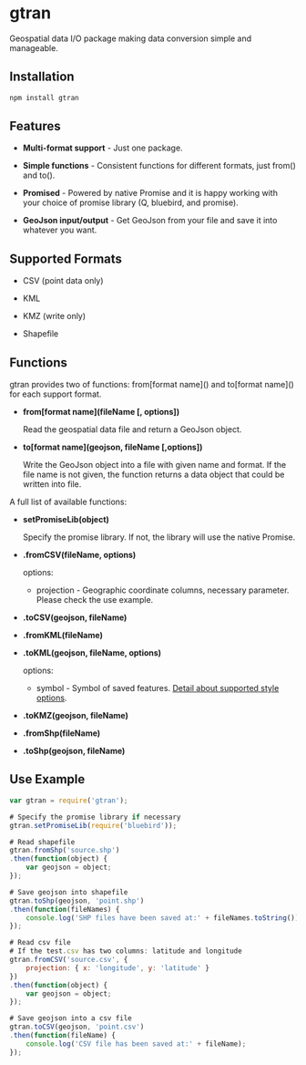# gtran

Geospatial data I/O package making data conversion simple and manageable.

## Installation

``` javascript
npm install gtran
```

## Features

* **Multi-format support** - Just one package.

* **Simple functions** - Consistent functions for different formats, just from() and to().

* **Promised** - Powered by native Promise and it is happy working with your choice of promise library (Q, bluebird, and promise).

* **GeoJson input/output** - Get GeoJson from your file and save it into whatever you want.

## Supported Formats

* CSV (point data only)

* KML

* KMZ (write only)

* Shapefile

## Functions

gtran provides two of functions: from\[format name\]() and to\[format name\]() for each support format.

* **from\[format name\](fileName [, options])**

    Read the geospatial data file and return a GeoJson object.

* **to\[format name\](geojson, fileName [,options])**

    Write the GeoJson object into a file with given name and format. If the file name is not given, the function returns a data object that could be written into file.

A full list of available functions:

* **setPromiseLib(object)**

    Specify the promise library. If not, the library will use the native Promise.

* **.fromCSV(fileName, options)**

    options:

    * projection - Geographic coordinate columns, necessary parameter. Please check the use example.

* **.toCSV(geojson, fileName)**

* **.fromKML(fileName)**

* **.toKML(geojson, fileName, options)**

    options:

    * symbol - Symbol of saved features. [Detail about supported style options](https://github.com/haoliangyu/gtran-kml).


* **.toKMZ(geojson, fileName)**

* **.fromShp(fileName)**

* **.toShp(geojson, fileName)**

## Use Example

``` javascript
var gtran = require('gtran');

# Specify the promise library if necessary
gtran.setPromiseLib(require('bluebird'));

# Read shapefile
gtran.fromShp('source.shp')
.then(function(object) {
    var geojson = object;
});

# Save geojson into shapefile
gtran.toShp(geojson, 'point.shp')
.then(function(fileNames) {
    console.log('SHP files have been saved at:' + fileNames.toString());
});

# Read csv file
# If the test.csv has two columns: latitude and longitude
gtran.fromCSV('source.csv', {
    projection: { x: 'longitude', y: 'latitude' }
})
.then(function(object) {
    var geojson = object;
});

# Save geojson into a csv file
gtran.toCSV(geojson, 'point.csv')
.then(function(fileName) {
    console.log('CSV file has been saved at:' + fileName);
});
```
